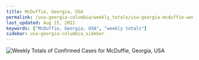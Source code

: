 ```yaml
---
title: McDuffie, Georgia, USA
permalink: /usa-georgia-columbia/weekly_totals/usa-georgia-mcduffie-weekly_totals.html
last_updated: Aug 15, 2021
keywords: ["McDuffie, Georgia, USA", "weekly totals"]
sidebar: usa-georgia-columbia_sidebar
---
```


![Weekly Totals of Confirmed Cases for McDuffie, Georgia, USA](/covid_tracker/images/graphs/usa-georgia-mcduffie-weekly_totals_graph.png)
